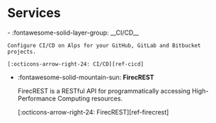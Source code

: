 # Services

<div class="grid cards" markdown>
-   :fontawesome-solid-layer-group: __CI/CD__

    Configure CI/CD on Alps for your GitHub, GitLab and Bitbucket projects.

    [:octicons-arrow-right-24: CI/CD][ref-cicd]

-   :fontawesome-solid-mountain-sun: __FirecREST__

    FirecREST is a RESTful API for programmatically accessing High-Performance Computing resources.

    [:octicons-arrow-right-24: FirecREST][ref-firecrest]
</div>

